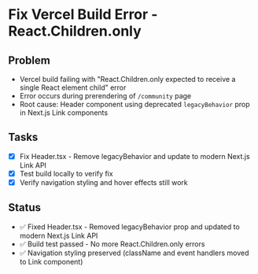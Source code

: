 # Fix Vercel Build Error - React.Children.only

## Problem
- Vercel build failing with "React.Children.only expected to receive a single React element child" error
- Error occurs during prerendering of `/community` page
- Root cause: Header component using deprecated `legacyBehavior` prop in Next.js Link components

## Tasks
- [x] Fix Header.tsx - Remove legacyBehavior and update to modern Next.js Link API
- [x] Test build locally to verify fix
- [x] Verify navigation styling and hover effects still work

## Status
- ✅ Fixed Header.tsx - Removed legacyBehavior prop and updated to modern Next.js Link API
- ✅ Build test passed - No more React.Children.only errors
- ✅ Navigation styling preserved (className and event handlers moved to Link component)
